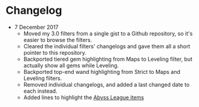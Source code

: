 # Changelog

* 7 December 2017
  * Moved my 3.0 filters from a single gist to a Github repository, so it's easier to browse the filters.
  * Cleared the individual filters' changelogs and gave them all a short pointer to this repository.
  * Backported tiered gem highlighting from Maps to Leveling filter, but actually show all gems while Leveling.
  * Backported top-end wand highlighting from Strict to Maps and Leveling filters.
  * Removed individual changelogs, and added a last changed date to each instead.
  * Added lines to highlight the [Abyss League items](https://www.pathofexile.com/forum/view-thread/2036673)
